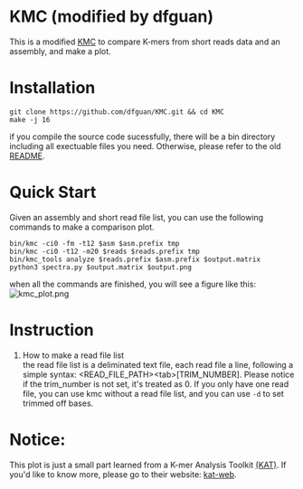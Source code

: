 # KMC (modified by dfguan)
This is a modified [KMC](https://github.com/refresh-bio/KMC) to compare K-mers from short reads data and an assembly, and make a plot.

# Installation

```
git clone https://github.com/dfguan/KMC.git && cd KMC
make -j 16 
```
if you compile the source code sucessfully, there will be a bin directory including all exectuable files you need. Otherwise, please refer to the old [README](https://github.com/dfguan/KMC/blob/master/README.rb.md). 

# Quick Start

Given an assembly and short read file list, you can use the following commands to make a comparison plot.

```
bin/kmc -ci0 -fm -t12 $asm $asm.prefix tmp
bin/kmc -ci0 -t12 -m20 $reads $reads.prefix tmp
bin/kmc_tools analyze $reads.prefix $asm.prefix $output.matrix
python3 spectra.py $output.matrix $output.png
```
when all the commands are finished, you will see a figure like this: ![kmc_plot.png]()


# Instruction

1. How to make a read file list  
	the read file list is a <tab> deliminated text file, each read file a line, following a simple syntax: \<READ\_FILE_PATH\>\<tab\>\[TRIM\_NUMBER\]. Please notice if the trim\_number is not set, it's treated as 0. If you only have one read file, you can use kmc without a read file list, and you can use ``-d`` to set trimmed off bases.
	
	
# Notice:
This plot is just a small part learned from a K-mer Analysis Toolkit [(KAT)](https://github.com/TGAC/KAT). If you'd like to know more, please go to their website: [kat-web](http://www.earlham.ac.uk/kat-tools).
